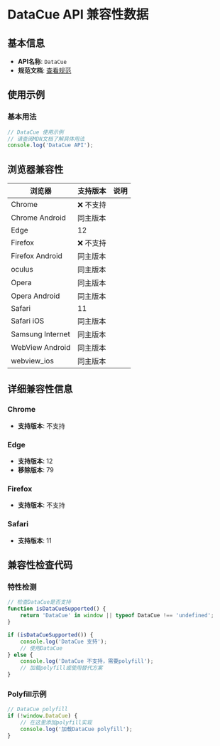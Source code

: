 # DataCue API 兼容性数据

## 基本信息

- **API名称**: `DataCue`
- **规范文档**: [查看规范](https://wicg.github.io/datacue/#datacue-interface)

## 使用示例

### 基本用法

```javascript
// DataCue 使用示例
// 请查阅MDN文档了解具体用法
console.log('DataCue API');
```

## 浏览器兼容性

| 浏览器 | 支持版本 | 说明 |
|--------|----------|------|
| Chrome | ❌ 不支持 |  |
| Chrome Android | 同主版本 |  |
| Edge | 12 |  |
| Firefox | ❌ 不支持 |  |
| Firefox Android | 同主版本 |  |
| oculus | 同主版本 |  |
| Opera | 同主版本 |  |
| Opera Android | 同主版本 |  |
| Safari | 11 |  |
| Safari iOS | 同主版本 |  |
| Samsung Internet | 同主版本 |  |
| WebView Android | 同主版本 |  |
| webview_ios | 同主版本 |  |

## 详细兼容性信息

### Chrome

- **支持版本**: 不支持

### Edge

- **支持版本**: 12
- **移除版本**: 79

### Firefox

- **支持版本**: 不支持

### Safari

- **支持版本**: 11

## 兼容性检查代码

### 特性检测

```javascript
// 检查DataCue是否支持
function isDataCueSupported() {
    return 'DataCue' in window || typeof DataCue !== 'undefined';
}

if (isDataCueSupported()) {
    console.log('DataCue 支持');
    // 使用DataCue
} else {
    console.log('DataCue 不支持，需要polyfill');
    // 加载polyfill或使用替代方案
}
```

### Polyfill示例

```javascript
// DataCue polyfill
if (!window.DataCue) {
    // 在这里添加polyfill实现
    console.log('加载DataCue polyfill');
}
```

